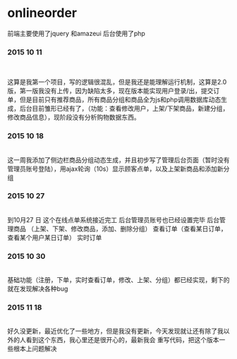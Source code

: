 ﻿# onlineorder
前端主要使用了jquery 和amazeui 后台使用了php 
</hr>
<h3>2015 10 11</h3></br>
<p>这算是我第一个项目，写的逻辑很混乱，但是我还是能理解运行机制，这算是2.0版，第一版我没有上传，因为缺陷太多，现在版本能实现用户登录/出，提交订单，但是目前只有推荐商品，所有商品分组和商品全为js和php调用数据库动态生成，后台目前雏形已经有了，（功能：查看修改用户，上架/下架商品，新建分组，修改商品信息），现阶段没有分析购物数据东西。</p>
<h3>2015 10 18</h3></br>
这一周我添加了侧边栏商品分组动态生成，并且初步写了管理后台页面（暂时没有管理员账号登陆），用ajax轮询（10s）显示顾客点单，以及上架新商品和添加新分组
<h3>2015 10 27</h3></br>
到10月27 日  这个在线点单系统接近完工  后台管理员账号也已经设置完毕    后台管理商品 （上架、下架、修改商品，添加、删除分组）  查看订单（查看某日订单，查看某个用户某日订单） 实时订单
<h3>2015 10 30</h3></br>
基础功能（注册，下单，实时查看订单，修改、上架、分组）都已经实现，剩下的就在发现解决各种bug
<h3> 2015 11 18 </h3></br>
好久没更新，最近优化了一些地方，但是我没有更新，今天发现就让还有除了我以外的人看到这个东西，我心里还是很开心的，最新我会
重写代码，把这个版本一些根本上问题解决
